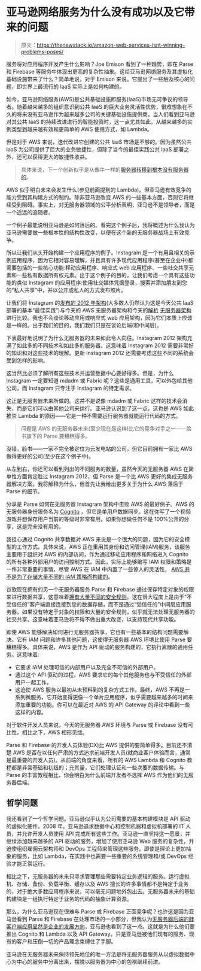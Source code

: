 # 亚马逊网络服务为什么没有成功以及它带来的问题

> 原文：<https://thenewstack.io/amazon-web-services-isnt-winning-problems-poses/>

服务将对应用程序开发产生什么影响？Joe Emison 看到了一种趋势，即在 Parse 和 Firebase 等服务中体现出更高的复杂性抽象。这给亚马逊网络服务及其虚拟化基础设施带来了什么？简单地说，对于 Emison 来说，它提出了一些触及核心的问题，即世界上最流行的 IaaS 实际上是如何构建的。

如今，亚马逊网络服务(AWS)是公共基础设施即服务(IaaS)市场无可争议的领导者。随着越来越多的组织意识到公共 IaaS 的巨大业务灵活性优势，很难想象在不久的将来没有亚马逊作为越来越多公司的关键基础设施提供商。当人们看到亚马逊对其公共 IaaS 的持续改进进行的智能投资时，这一点尤其如此，从越来越多的实例类型到越来越有效和更简单的 AWS 使用方式，如 Lambda。

但是对于 AWS 来说，迭代改进它创建的公共 IaaS 市场是不够的。因为虽然公共 IaaS 为公司提供了巨大的业务敏捷性，但除了当今的最佳实践公共 IaaS 部署之外，还可以获得更大的敏捷性收益。

> 具体来说，下一个创新似乎是从像牛一样的[服务器转移到根本没有服务器的](https://thenewstack.io/why-the-middle-tier-including-docker-wont-matter-to-most-of-us/)。

AWS 似乎明白未来会发生什么(参见前面提到的 Lambda)。但亚马逊有效竞争的能力受到其构建方式的制约。除非亚马逊改变 AWS 的一些基本方面，否则它将继续受到阻碍。事实上，对无服务器领域的公平分析表明，亚马逊不是领导者，而是一个遥远的追随者。

一个例子最能说明亚马逊是如何落后的。看完这个例子后，我将概述为什么我认为亚马逊需要做一些根本性的结构性改变，以便在这个新的无服务器战场上有效竞争。

所以让我们从头开始构建一个应用程序的例子。Instagram 是一个有用且相关的示例应用程序，因为它相对容易理解，并且具有许多现代应用程序(甚至在企业中)都需要包括的一些核心功能:移动应用程序、响应式 web 应用程序、一些社交共享元素和一些私有数据所有权元素。出于这个例子的目的，让我们考虑一个具有这些功能的类似 Instagram 的应用程序:使用社交媒体凭据登录，搜索并添加朋友到您的“私人共享”中，并以公开或私人的方式发布照片。

让我们将 Instagram 的[发布的 2012 年架构](http://highscalability.com/blog/2012/4/9/the-instagram-architecture-facebook-bought-for-a-cool-billio.html)(大多数人仍然认为这是今天公共 IaaS 部署的基本“最佳实践”)与今天的 AWS 无服务器架构和今天的[解析](http://www.parse.com/) [无服务器架构](https://www.parse.com/tutorials/anypic)进行比较。我也不会谈论移动应用或响应式 web 应用架构，因为它们本质上应该是一样的。出于我们的目的，我们我们只是在谈论后端(和中间层)。

下表最好地说明了为什么无服务器的未来如此令人向往。Instagram 2012 架构充满了如此多的不同技术和如此多的服务器。这意味着 Instagram 2012 需要非常好的知识和对这些技术的理解。更新 Instagram 2012 还需要考虑这些不同的系统会受到怎样的影响。

这当然比必须了解所有这些技术并运营数据中心要好得多。但是，为什么 Instagram 一定要知道 mdadm 或 Fabric 呢？这些是通用工具，可以外包给其他公司，而 Instagram 只专注于 Instagram 的特定需求。

这正是无服务器未来所做的。这并不是说像 mdadm 或 Fabric 这样的技术会消失，而是它们可以由其他公司来运行。亚马逊认识到了这一点，这也是 AWS 如此推崇 Lambda 的原因——它是一种不需要运行服务器就能运行代码的方式。

> 问题是 AWS 的无服务器未来(至少现在是这样)比它的竞争对手之一——脸书旗下的 Parse 要糟糕得多。

没错，脸书——一家不完全被定位为云发电站的公司，但它目前拥有一家比 AWS 做得更好的公司(至少在这个例子中)。

从左到右，你还可以看到列出的不同服务的数量，虽然今天的无服务器 AWS 在简单性方面肯定胜过 Instagram 2012，但 Parse 是一个比 AWS 更好的集成无服务器解决方案。我将解释为什么，但首先让我给出更多关于为什么 AWS 落后于 Parse 的细节。

分享是 Parse 如何在无服务器 Instagram 架构中击败 AWS 的最好例子。AWS 的无服务器身份服务名为 [Cognito](http://aws.amazon.com/cognito/) ，但它是单用户数据同步。这在你写了一个视频游戏并想保存用户当前的等级时非常有用，如果你想做任何不是 100%公开的分享，这是完全没有用的。

我担心通过 Cognito 共享数据对 AWS 来说是一个很大的问题，因为它的安全模型的工作方式。具体来说，AWS 正在重用其身份和访问管理(IAM)服务，该服务主要用于组织对 AWS 的内部访问，作为通过移动应用程序和网络进入 Cognito 的所有各种外部用户的访问控制方式。因此，实际上能够编写 IAM 权限和策略是一件非常重要的事情，尽管 AWS 在 IAM 中内置了一些惊人的灵活性， [AWS 并不是为了存储大量不同的 IAM 策略而构建的](http://docs.aws.amazon.com/IAM/latest/UserGuide/limits.html)。

谷歌现在拥有的另一个无服务器服务 Parse 和 Firebase 通过保存特定对象的权限来进行数据共享，这意味着[拥有大量不同的安全规则](http://blog.parse.com/learn/engineering/parse-security-iii-are-you-on-the-list/)。这在很大程度上是由于“不受信任的”客户端直接连接到您的数据存储，而不是通过“受信任的”中间层应用服务器。如果没有特定于对象的权限和大量的安全规则，似乎就无法处理无服务器的社交共享。这意味着亚马逊将不得不做出重大改变，以支持现代共享功能。

即使 AWS 能够解决如何进行无服务器共享，它也有一些基本的结构问题需要解决。它有 IAM 问题和许多其他问题，这使得无服务器 AWS 环境比使用 Parse 要糟糕得多。具体来说，AWS 是作为 API 驱动的服务构建的，它执行离散的通用任务。这意味着:

*   它要求 IAM 处理可信的内部用户以及完全不可信的外部用户。
*   通过这个 API 驱动的过程，AWS 要求它的每个其他服务也与不受信任的外部用户一起工作。
*   这迫使 AWS 服务以最初从未预料到的复杂方式工作。最终，AWS 不再是一系列微服务，它开始变得更像一个单片应用程序，似乎需要越来越多的时间来添加重要的功能。你可以在最近对 AWS 的 API Gateway 的评论中看到一些这样的内容。

对于软件开发人员来说，今天的无服务器 AWS 环境与 Parse 或 Firebase 没有可比性。相比之下，AWS 相形见绌。

Parse 和 Firebase 的开发人员体验(DX)比 AWS 提供的要简单得多。目前还不清楚 AWS 是否在以任何严肃的方式追求前端开发人员(就商业客户体验而言，通常是最重要的开发人员)。从前端的角度来看，所有的 AWS Lambda 和 Cognito 教程都是非常基础和初级的；充其量，它们处理认证和一些次要的数据传输。与 Parse 的丰富教程相比，你会明白为什么前端开发者不选择 AWS 作为他们的无服务器后端。

## 哲学问题

我还看到了一个哲学问题。亚马逊似乎认为公司需要的基本构建模块是 API 驱动的虚拟化硬件。2008 年，亚马逊追求数据中心和控制机器和虚拟机部署的 IT 人员，并允许开发人员使用 API 完成所有这些工作。亚马逊一直坚持这一愿景，并继续添加越来越多的 API 驱动的服务，增加了使用亚马逊 Web 服务的复杂性，并迫使组织雇佣云架构师和 DevOps 工程师来管理这些服务。即使是理论上更加抽象的服务，比如 Lambda，在实践中也需要一些重要的系统管理和/或 DevOps 经验才能正常运行。

相比之下，无服务器的未来只寻求管理那些需要特定业务逻辑的服务。运行虚拟机、存储、备份、负载平衡、缓存以及 AWS 擅长的许多事情都不是特定于业务的，对于绝大多数应用程序来说，可以毫无问题地外包出去。无服务器未来的基础构建块是一组执行特定于业务的代码的抽象计算资源。

那么，为什么亚马逊现在很难与 Parse 或 Firebase 正面竞争呢？也许这是因为亚马逊看到 Parse 和 Firebase 在处理市场的一小部分，但我认为[无服务器后端的胖客户端应用显然是企业的发展方向](https://thenewstack.io/why-the-middle-tier-including-docker-wont-matter-to-most-of-us/)，亚马逊也看到了这一点。这就是为什么他们要推出 Cognito 和 Lambda 以及 API Gateway。只是亚马逊被他们现有的服务、现有的客户和压倒一切的产品理念束缚住了手脚。

亚马逊在无服务器未来保持领先地位的唯一方法是将无服务器服务从以虚拟数据中心为中心的服务中分离出来，摆脱以服务器为中心的包袱继续前进。

<svg xmlns:xlink="http://www.w3.org/1999/xlink" viewBox="0 0 68 31" version="1.1"><title>Group</title> <desc>Created with Sketch.</desc></svg>